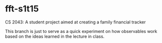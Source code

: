 # fft-s1t15
CS 2043: A student project aimed at creating a family financial tracker

This branch is just to serve as a quick experiment on how observables work based on the ideas learned in the lecture in class. 
